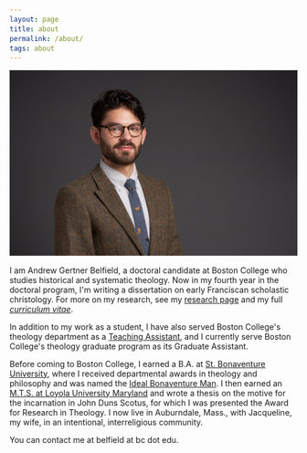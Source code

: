 ```yaml
---
layout: page
title: about
permalink: /about/
tags: about
---
```


![me](/images/me.jpg)

I am Andrew Gertner Belfield, a doctoral candidate at Boston College who studies historical and systematic theology. Now in my fourth year in the doctoral program, I'm writing a dissertation on early Franciscan scholastic christology. For more on my research, see my [research page](/research/) and my full *[curriculum vitae](http://andrewbelfield.com/markdown-cv/)*.

In addition to my work as a student, I have also served Boston College's theology department as a [Teaching Assistant](/teaching/), and I currently serve Boston College's theology graduate program as its Graduate Assistant.

Before coming to Boston College, I earned a B.A. at [St. Bonaventure University](https://www.sbu.edu), where I received departmental awards in theology and philosophy and was named the [Ideal Bonaventure Man](https://www.oleantimesherald.com/two-students-from-same-rochester-area-school-named-2015-ideal-bonaventure-students/article_63ec3d42-fd88-11e4-a5de-6f8abef79450.html). I then earned an [M.T.S. at Loyola University Maryland](https://www.loyola.edu/academics/theology/graduate/mts) and wrote a thesis on the motive for the incarnation in John Duns Scotus, for which I was presented the Award for Research in Theology.  I now live in Auburndale, Mass., with Jacqueline, my wife, in an intentional, interreligious community.

You can contact me at belfield at bc dot edu.